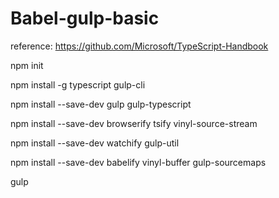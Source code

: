# Babel-gulp-basic
reference: https://github.com/Microsoft/TypeScript-Handbook

npm init

npm install -g typescript gulp-cli

npm install --save-dev gulp gulp-typescript

npm install --save-dev browserify tsify vinyl-source-stream

npm install --save-dev watchify gulp-util

npm install --save-dev babelify vinyl-buffer gulp-sourcemaps

gulp
